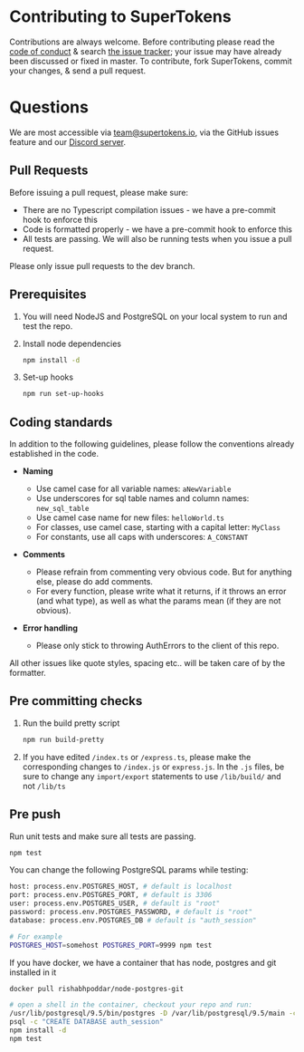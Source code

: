 # Contributing to SuperTokens

Contributions are always welcome. Before contributing please read the [code of conduct](https://github.com/supertokens/supertokens-node-postgres-ref-jwt/blob/master/CODE_OF_CONDUCT.md) & search [the issue tracker](https://github.com/supertokens/supertokens-node-postgres-ref-jwt/issues); your issue may have already been discussed or fixed in master. To contribute, fork SuperTokens, commit your changes, & send a pull request.

# Questions
We are most accessible via team@supertokens.io, via the GitHub issues feature and our [Discord server](https://supertokens.io/discord). 

## Pull Requests
Before issuing a pull request, please make sure:
- There are no Typescript compilation issues - we have a pre-commit hook to enforce this
- Code is formatted properly - we have a pre-commit hook to enforce this
- All tests are passing. We will also be running tests when you issue a pull request.

Please only issue pull requests to the dev branch.


## Prerequisites

1) You will need NodeJS and PostgreSQL on your local system to run and test the repo.

2) Install node dependencies
    ```bash
    npm install -d
    ```

3) Set-up hooks
    ```bash
    npm run set-up-hooks
    ```

## Coding standards
In addition to the following guidelines, please follow the conventions already established in the code.

- **Naming**
    - Use camel case for all variable names: ```aNewVariable```
    - Use underscores for sql table names and column names: ```new_sql_table```
    - Use camel case name for new files: ```helloWorld.ts```
    - For classes, use camel case, starting with a capital letter: ```MyClass```
    - For constants, use all caps with underscores: ```A_CONSTANT```

- **Comments**
    - Please refrain from commenting very obvious code. But for anything else, please do add comments.
    - For every function, please write what it returns, if it throws an error (and what type), as well as what the params mean (if they are not obvious).

- **Error handling**
    - Please only stick to throwing AuthErrors to the client of this repo.

All other issues like quote styles, spacing etc.. will be taken care of by the formatter.


## Pre committing checks

1) Run the build pretty script
    ```bash
    npm run build-pretty
    ```

2) If you have edited ```/index.ts``` or ```/express.ts```, please make the corresponding changes to ```/index.js``` or ```express.js```. In the ```.js``` files, be sure to change any ```import/export``` statements to use ```/lib/build/``` and not ```/lib/ts``` 


## Pre push

Run unit tests and make sure all tests are passing.
```bash
npm test
```
You can change the following PostgreSQL params while testing:
```bash
host: process.env.POSTGRES_HOST, # default is localhost
port: process.env.POSTGRES_PORT, # default is 3306
user: process.env.POSTGRES_USER, # default is "root"
password: process.env.POSTGRES_PASSWORD, # default is "root"
database: process.env.POSTGRES_DB # default is "auth_session"

# For example
POSTGRES_HOST=somehost POSTGRES_PORT=9999 npm test
```
If you have docker, we have a container that has node, postgres and git installed in it
````bash
docker pull rishabhpoddar/node-postgres-git

# open a shell in the container, checkout your repo and run:
/usr/lib/postgresql/9.5/bin/postgres -D /var/lib/postgresql/9.5/main -c config_file=/etc/postgresql/9.5/main/postgresql.conf -i
psql -c "CREATE DATABASE auth_session"
npm install -d
npm test
````

